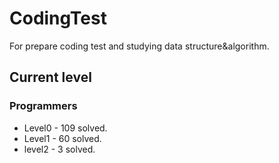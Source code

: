 # CodingTest

For prepare coding test and studying data structure&algorithm.

## Current level

### Programmers

- Level0 - 109 solved.
- Level1 - 60  solved.
- level2 - 3 solved.
